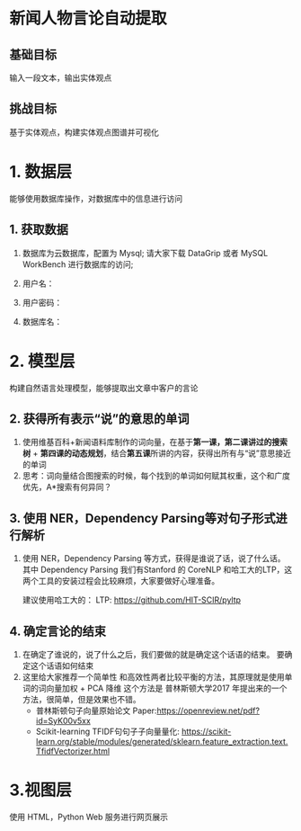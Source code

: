 # 新闻人物言论自动提取
## 基础目标
输入一段文本，输出实体观点
## 挑战目标
基于实体观点，构建实体观点图谱并可视化


# 1. 数据层

能够使用数据库操作，对数据库中的信息进行访问

## 1. 获取数据



1. 数据库为云数据库，配置为 Mysql; 请⼤家下载 DataGrip 或者 MySQL WorkBench 进⾏数据库的访问;

2. 用户名：

3. 用户密码：

4. 数据库名：


# 2. 模型层

构建自然语言处理模型，能够提取出文章中客户的言论
## 2.  获得所有表示“说”的意思的单词

   1. 使⽤维基百科+新闻语料库制作的词向量，在基于**第⼀课，第⼆课讲过的搜索树** + **第四课的动态规划**，结合**第五课**所讲的内容，获得出所有与“说”意思接近的单词
   2.  思考：词向量结合图搜索的时候，每个找到的单词如何赋其权重，这个和⼴度优先，A*搜索有何异同？

   ## 3. 使用 NER，Dependency Parsing等对句子形式进行解析

   1. 使⽤ NER，Dependency Parsing 等⽅式，获得是谁说了话，说了什么话。其中 Dependency Parsing 我们有Stanford 的 CoreNLP 和哈⼯⼤的LTP，这两个⼯具的安装过程会⽐较⿇烦，⼤家要做好⼼理准备。

      建议使用哈工大的： LTP: https://github.com/HIT-SCIR/pyltp



## 4. 确定言论的结束

1. 在确定了谁说的，说了什么之后，我们要做的就是确定这个话语的结束。
   要确定这个话语如何结束
2. 这里给大家推荐一个简单性 和高效性两者比较平衡的方法，其原理就是使用单词的词向量加权 + PCA 降维 这个方法是 普林斯顿大学2017 年提出来的一个方法，很简单，但是效果也不错。
   - 普林斯顿句⼦向量原始论⽂ Paper:https://openreview.net/pdf?id=SyK00v5xx
   - Scikit-learning TFIDF句句⼦子向量量化: https://scikit-learn.org/stable/modules/generated/sklearn.feature_extraction.text.TfidfVectorizer.html



# 3.视图层

使用 HTML，Python Web 服务进行网页展示
